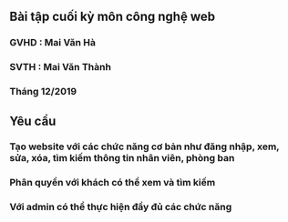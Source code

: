 ## Bài tập cuối kỳ môn công nghệ web
### GVHD  : Mai Văn Hà 
### SVTH  : Mai Văn Thành
### Tháng 12/2019
## Yêu cầu
### Tạo website với các chức năng cơ bản như đăng nhập, xem, sửa, xóa, tìm kiếm thông tin nhân viên, phòng ban
### Phân quyền với khách có thể xem và tìm kiếm
### Với admin có thể thực hiện đầy đủ các chức năng